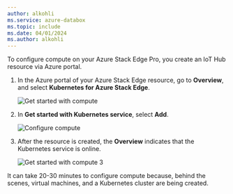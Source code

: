```yaml
---
author: alkohli
ms.service: azure-databox
ms.topic: include
ms.date: 04/01/2024
ms.author: alkohli
---
```


To configure compute on your Azure Stack Edge Pro, you create an IoT Hub resource via Azure portal.

1. In the Azure portal of your Azure Stack Edge resource, go to **Overview**, and select **Kubernetes for Azure Stack Edge**.

   ![Get started with compute](./media/azure-stack-edge-gateway-configure-compute/configure-compute-1.png)

2. In **Get started with Kubernetes service**, select **Add**.

   ![Configure compute](./media/azure-stack-edge-gateway-configure-compute/configure-compute-2.png)

3. After the resource is created, the **Overview** indicates that the Kubernetes service is online.

   ![Get started with compute 3](./media/azure-stack-edge-gateway-configure-compute/configure-compute-4.png)

It can take 20-30 minutes to configure compute because, behind the scenes, virtual machines, and a Kubernetes cluster are being created.
